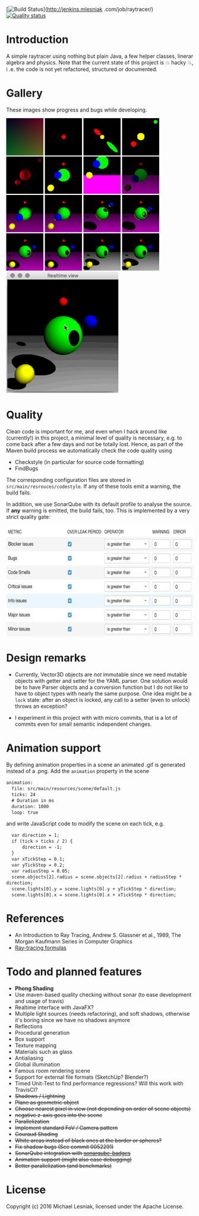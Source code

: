 [![Build Status](http://jenkins.mlesniak.com/buildStatus/icon?job=raytracer)](http://jenkins.mlesniak
.com/job/raytracer/)
[![Quality status](http://sonarqube.mlesniak.com/api/badges/gate?key=com.mlesniak:raytracer)](http://sonarqube.mlesniak.com/overview?id=com.mlesniak%3Araytracer)

    
    
# Introduction

A simple raytracer using nothing but plain Java, a few helper classes, linerar algebra and physics. Note that the 
current state of this project is :boom: hacky :boom:, i .e. the code is not yet refactored, structured or documented.

# Gallery

These images show progress and bugs while developing.

![Commit 1fd3495](gallery/image-1fd3495.png?raw=true)
![Commit 460f043](gallery/image-460f043.png?raw=true)
![Commit bc76514](gallery/image-bc76514.png?raw=true)
![Commit 70c56f1](gallery/image-70c56f1.png?raw=true)
![Commit 3b7f1a3](gallery/image-3b7f1a3.png?raw=true)
![Commit b08068b](gallery/image-b08068b.png?raw=true)
![Commit d5ba2cc](gallery/image-d5ba2cc.png?raw=true)
![Commit 72f62ba](gallery/image-72f62ba.png?raw=true)
![Commit 54d82c1](gallery/image-54d82c1.png?raw=true)
![Commit 9e0ce99](gallery/image-9e0ce99.png?raw=true)
![Commit 6ba2ab0](gallery/image-6ba2ab0.png?raw=true)
![Commit 0052291](gallery/image-0052291.png?raw=true)
![Commit e743764](gallery/image-e743764.png?raw=true)
![Commit fa5d1af](gallery/image-fa5d1af.png?raw=true)
![Commit 628ab9e](gallery/image.png-628ab9e.gif?raw=true)
![Commit 628ab9e](gallery/image.png-4aaa4c5.gif?raw=true)
![Commit c68c798](gallery/realtime-c68c798.gif?raw=true)

# Quality

Clean code is important for me, and even when I hack around like (currently!) in this project,
a minimal level of quality is necessary, e.g. to come back after a few days and not be totally lost. 
Hence, as part of the Maven build process we automatically check the code quality using

- Checkstyle (in particular for source code formatting)
- FindBugs

The corresponding configuration files are stored in ```src/main/resrouces/codestyle```. If any of these tools emit a 
warning, the build fails.

In addition, we use SonarQube with its default profile to analyse the source. If **any** warning is emitted, the build 
fails, too. This is implemented by a very strict quality gate:
 
<img src="https://raw.githubusercontent.com/mlesniak/raytracer/master/gallery/strict-quality-gate.png" 
height="300" style="display:block; margin-left:auto; margin-right:auto;"/> 

# Design remarks

- Currently, Vector3D objects are *not* immutable since we need mutable objects with getter and setter
for the YAML parser. One solution would be to have Parser objects and a conversion function but I do not like to
have to object types with nearly the same purpose. One idea might be a ```lock``` state: after an object is locked, 
any call to a setter (even to unlock) throws an exception?

- I experiment in this project with with micro commits, that is a lot of commits even for small
    semantic independent changes.

# Animation support

By defining animation properties in a scene an animated .gif is generated instead of a .png. Add the 
```animation``` property in the scene

    animation:
      file: src/main/resources/scene/default.js
      ticks: 24
      # Duration in ms
      duration: 1000
      loop: true
      
and write JavaScript code to modify the scene on each tick, e.g.
      
      var direction = 1;
      if (tick > ticks / 2) {
          direction = -1;
      }
      var xTickStep = 0.1;
      var yTickStep = 0.2;
      var radiusStep = 0.05;
      scene.objects[2].radius = scene.objects[2].radius + radiusStep * direction;
      scene.lights[0].y = scene.lights[0].y + yTickStep * direction;
      scene.lights[0].x = scene.lights[0].x + xTickStep * direction;


# References

- An Introduction to Ray Tracing, Andrew S. Glassner et al., 1989, The Morgan Kaufmann Series in Computer Graphics
- [Ray-tracing formulas](http://www.ccs.neu.edu/home/fell/CSU540/programs/RayTracingFormulas.htm)


# Todo and planned features

- **Phong Shading**
- Use maven-based quality checking without sonar (to ease development and usage of travis)
- Realtime interface with JavaFX?
- Multiple light sources (needs refactoring), and soft shadows, otherwise it's boring since we have no shadows anymore
- Reflections
- Procedural generation
- Box support
- Texture mapping
- Materials such as glass
- Antialiasing
- Global illumination
- Famous room rendering scene
- Support for external file formats (SketchUp? Blender?)
- Timed Unit-Test to find performance regressions? Will this work with TravisCI?
- ~~Shadows / Lightning~~
- ~~Plane as geometric object~~
- ~~Choose nearest pixel in view (not depending on order of scene objects)~~
- ~~negative z-axis goes into the scene~~
- ~~Parallelization~~
- ~~Implement standard FoV / Camera pattern~~
- ~~Gouraud Shading~~
- ~~White areas instead of black ones at the border or spheres?~~
- ~~Fix shadow bugs (See commit 0052291)~~
- ~~SonarQube integration with [sonarqube-badges](https://github.com/QualInsight/qualinsight-plugins-sonarqube-badges)~~
- ~~Animation support (might also ease debugging)~~
- ~~Better parallelization (and benchmarks)~~

# License

Copyright (c) 2016 Michael Lesniak, licensed under the Apache License.
